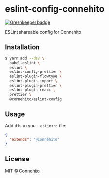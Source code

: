 # eslint-config-connehito

[![Greenkeeper badge](https://badges.greenkeeper.io/Connehito/eslint-config-connehito.svg)](https://greenkeeper.io/)

ESLint shareable config for Connehito

## Installation

```sh
$ yarn add --dev \
  babel-eslint \
  eslint \
  eslint-config-prettier \
  eslint-plugin-flowtype \
  eslint-plugin-import \
  eslint-plugin-prettier \
  eslint-plugin-react \
  prettier \
  @connehito/eslint-config
```

## Usage

Add this to your `.eslintrc` file:

```json
{
  "extends": "@connehito"
}
```

## License

MIT © [Connehito](https://connehito.com)
